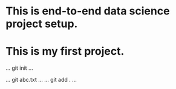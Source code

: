 # This is end-to-end data science project setup.

# This is my first project.

...
git init
...

...
git abc.txt
...
...
git add .
...